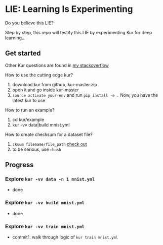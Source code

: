 # LIE: Learning Is Experimenting 

Do you believe this LIE?

Step by step, this repo will testify this LIE by experimenting Kur for deep learning...

## Get started 
Other Kur questions are found in [my stackoverflow](http://stackoverflow.com/users/4333609/daniel?tab=questions) 

How to use the cutting edge kur?
1. download kur from github, kur-master.zip
2. open it and go inside kur-master
3. `source activate your-env` and run `pip install -e .`
Now, you have the latest kur to use 

How to run an example?
1. cd kur/example
2. kur -vv data|build mnist.yml

How to create checksum for a dataset file?
1. `cksum filename/file_path` [check out](http://www.computerhope.com/unix/ucksum.htm)
2. to be serious, use `rhash`

## Progress
### Explore `kur -vv data -n 1 mnist.yml` 
- done 

### Explore `kur -vv build mnist.yml` 
- done 

### Explore `kur -vv train mnist.yml`
- commit1: walk through logic of `kur train mnist.yml`
